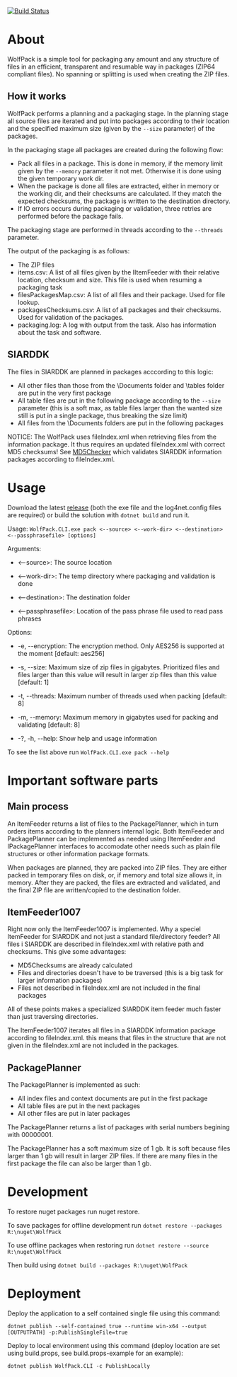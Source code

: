 [![Build Status](https://app.travis-ci.com/CopenhagenCityArchives/WolfPack.svg?token=3p1ukNPzEUWZc6C8RAv1&branch=master)](https://app.travis-ci.com/CopenhagenCityArchives/WolfPack)
# About
WolfPack is a simple tool for packaging any amount and any structure of files in an efficient, transparent and resumable way in packages (ZIP64 compliant files). No spanning or splitting is used when creating the ZIP files.

## How it works
WolfPack performs a planning and a packaging stage.
In the planning stage all source files are iterated and put into packages according to their location and the specified maximum size (given by the ``--size`` parameter) of the packages.

In the packaging stage all packages are created during the following flow:
* Pack all files in a package. This is done in memory, if the memory limit given by the ``--memory`` parameter it not met. Otherwise it is done using the given temporary work dir.
* When the package is done all files are extracted, either in memory or the working dir, and their checksums are calculated. If they match the expected checksums, the package is written to the destination directory.
* If IO errors occurs during packaging or validation, three retries are performed before the package fails.

The packaging stage are performed in threads according to the ``--threads`` parameter.

The output of the packaging is as follows:
* The ZIP files
* items.csv: A list of all files given by the IItemFeeder with their relative location, checksum and size. This file is used when resuming a packaging task
* filesPackagesMap.csv: A list of all files and their package. Used for file lookup.
* packagesChecksums.csv: A list of all packages and their checksums. Used for validation of the packages.
* packaging.log: A log with output from the task. Also has information about the task and software.

## SIARDDK
The files in SIARDDK are planned in packages acccording to this logic:
* All other files than those from the \\Documents folder and \\tables folder are put in the very first package
* All table files are put in the following package according to the ``--size`` parameter (this is a soft max, as table files larger than the wanted size still is put in a single package, thus breaking the size limit)
* All files from the \\Documents folders are put in the following packages

NOTICE: The WolfPack uses fileIndex.xml when retrieving files from the information package. It thus requires an updated fileIndex.xml with correct MD5 checksums! See [MD5Checker](https://github.com/CopenhagenCityArchives/MD5Checker) which validates SIARDDK information packages according to fileIndex.xml.


# Usage
Download the latest [release](https://github.com/CopenhagenCityArchives/WolfPack/releases) (both the exe file and the log4net.config files are required) or build the solution with ``dotnet build`` and run it.

Usage: ``WolfPack.CLI.exe pack <--source> <--work-dir> <--destination> <--passphrasefile> [options]``

Arguments:

  * <--source>:         The source location

  * <--work-dir>:       The temp directory where packaging and validation is done

  * <--destination>:    The destination folder

  * <--passphrasefile>: Location of the pass phrase file used to read pass phrases


Options:

  * -e, --encryption:  The encryption method. Only AES256 is supported at the moment [default: aes256]

  * -s, --size:             Maximum size of zip files in gigabytes. Prioritized files and files larger than this value will result in larger zip files than this value [default: 1]

  * -t, --threads:       Maximum number of threads used when packing [default: 8]

  * -m, --memory:          Maximum memory in gigabytes used for packing and validating [default: 8]

  * -?, -h, --help:                 Show help and usage information

To see the list above run ``WolfPack.CLI.exe pack --help``

# Important software parts
## Main process
An ItemFeeder returns a list of files to the PackagePlanner, which in turn orders items according to the planners internal logic.
Both ItemFeeder and PackagePlanner can be implemented as needed using IItemFeeder and IPackagePlanner interfaces to accomodate other needs such as plain file structures or other information package formats.

When packages are planned, they are packed into ZIP files.
They are either packed in temporary files on disk, or, if memory and total size allows it, in memory.
After they are packed, the files are extracted and validated, and the final ZIP file are written/copied to the destination folder.

## ItemFeeder1007
Right now only the ItemFeeder1007 is implemented. 
Why a speciel ItemFeeder for SIARDDK and not just a standard file/directory feeder? All files i SIARDDK are described in fileIndex.xml with relative path and checksums. This give some advantages:
* MD5Checksums are already calculated
* Files and directories doesn't have to be traversed (this is a big task for larger information packages)
* Files not described in fileIndex.xml are not included in the final packages

All of these points makes a specialized SIARDDK item feeder much faster than just traversing directories.

The ItemFeeder1007 iterates all files in a SIARDDK information package according to fileIndex.xml. this means that files in the structure that are not given in the fileIndex.xml are not included in the packages.

## PackagePlanner
The PackagePlanner is implemented as such:
* All index files and context documents are put in the first package
* All table files are put in the next packages
* All other files are put in later packages

The PackagePlanner returns a list of packages with serial numbers begining with 00000001.

The PackagePlanner has a soft maximum size of 1 gb.
It is soft because files larger than 1 gb will result in larger ZIP files.
If there are many files in the first package the file can also be larger than 1 gb.

# Development
To restore nuget packages run nuget restore.

To save packages for offline development run ``dotnet restore --packages R:\nuget\WolfPack``

To use offline packages when restoring run ``dotnet restore --source R:\nuget\WolfPack``

Then build using ``dotnet build --packages R:\nuget\WolfPack``

# Deployment
Deploy the application to a self contained single file using this command:

``dotnet publish --self-contained true --runtime win-x64 --output [OUTPUTPATH] -p:PublishSingleFile=true``

Deploy to local environment using this command (deploy location are set using build.props, see build.props-example for an example):

``dotnet publish WolfPack.CLI -c PublishLocally``